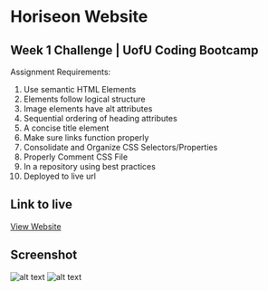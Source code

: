 # Horiseon Website

## Week 1 Challenge | UofU Coding Bootcamp

Assignment Requirements:

1. Use semantic HTML Elements
2. Elements follow logical structure
3. Image elements have alt attributes
4. Sequential ordering of heading attributes
5. A concise title element
6. Make sure links function properly
7. Consolidate and Organize CSS Selectors/Properties
8. Properly Comment CSS File
9. In a repository using best practices
10. Deployed to live url

## Link to live

[View Website](https://edwardmock.github.io/Week-1-Challenge/ "View Website")

## Screenshot

![alt text](https://i.imgur.com/XddOdzm.jpeg "Screenshot of Website")
![alt text](https://i.imgur.com/Lje5mD2.png "Second screenshot of website")
